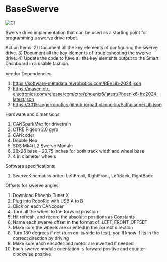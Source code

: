 # BaseSwerve
[![CI](https://github.com/Pearadox/BaseSwerve/actions/workflows/main.yml/badge.svg?branch=main)](https://github.com/Pearadox/2024AlphaBot/actions/workflows/main.yml)

Swerve drive implementation that can be used as a starting point for programming a swerve drive robot.

Action Items:
2) Document all the key elements of configuring the swerve drive.
3) Document all the key elements of troubleshooting the swerve drive.
4) Update the code to have all the key elements output to the Smart Dashboard in a usable fashion.

Vendor Dependencies:
1) https://software-metadata.revrobotics.com/REVLib-2024.json
2) https://maven.ctr-electronics.com/release/com/ctre/phoenix6/latest/Phoenix6-frc2024-latest.json
3) https://3015rangerrobotics.github.io/pathplannerlib/PathplannerLib.json

Hardware and dimensions:
1. CANSparkMax for drivetrain
2. CTRE Pigeon 2.0 gyro
3. CANcoder
4. Double Neo
5. SDS Mk4i L2 Swerve Module
6. 26x26 base - 20.75 inches for both track width and wheel base
7. 4 in diameter wheels

Software specifications:
1. SwerveKinematics order: LeftFront, RightFront, LeftBack, RightBack

Offsets for swerve angles:
1. Download Phoenix Tuner X
2. Plug into RoboRio with USB A to B
3. Click on each CANcoder
4. Turn all the wheel to the forward position
5. Hit refresh, and record the absolute positions as Constants
6. Name each swerve offset in the format of: LEFT_FRONT_OFFSET
7. Make sure the wheels are oriented in the correct direction 
8. Turn 180 degrees if not (turn on its side to test); you'll know if its in the correct direction by driving
9. Make sure each encoder and motor are inverted if needed
10. Each swerve module orientation is forward positive and counter-clockwise positive
